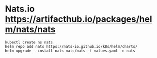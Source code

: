 # Nats.io https://artifacthub.io/packages/helm/nats/nats

```
kubectl create ns nats
helm repo add nats https://nats-io.github.io/k8s/helm/charts/
helm upgrade --install nats nats/nats -f values.yaml -n nats
```

